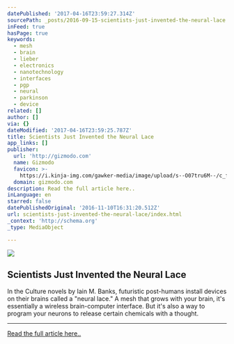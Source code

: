 ```yaml
---
datePublished: '2017-04-16T23:59:27.314Z'
sourcePath: _posts/2016-09-15-scientists-just-invented-the-neural-lace.md
inFeed: true
hasPage: true
keywords:
  - mesh
  - brain
  - lieber
  - electronics
  - nanotechnology
  - interfaces
  - pgp
  - neural
  - parkinson
  - device
related: []
author: []
via: {}
dateModified: '2017-04-16T23:59:25.787Z'
title: Scientists Just Invented the Neural Lace
app_links: []
publisher:
  url: 'http://gizmodo.com'
  name: Gizmodo
  favicon: >-
    https://i.kinja-img.com/gawker-media/image/upload/s--O07tru6M--/c_fill,fl_progressive,g_center,h_80,q_80,w_80/fdj3buryz5nuzyf2k620.png
  domain: gizmodo.com
description: Read the full article here..
inLanguage: en
starred: false
datePublishedOriginal: '2016-11-10T16:31:20.512Z'
url: scientists-just-invented-the-neural-lace/index.html
_context: 'http://schema.org'
_type: MediaObject

---
```

<article style=""><img src="https://imgflo.herokuapp.com/graph/vahj1ThiexotieMo/6c9d7290ab196a3113a05d5e1188cd72/noop.jpg?input=https%3A%2F%2Fi.kinja-img.com%2Fgawker-media%2Fimage%2Fupload%2Fs--W6PuRBfh--%2Fc_fill%2Cfl_progressive%2Cg_center%2Ch_450%2Cq_80%2Cw_800%2F1298870262105595053.jpg" /><h1>Scientists Just Invented the Neural Lace</h1><p>In the Culture novels by Iain M. Banks, futuristic post-humans install devices on their brains called a "neural lace." A mesh that grows with your brain, it's essentially a wireless brain-computer interface. But it's also a way to program your neurons to release certain chemicals with a thought.</p></article>

---

[Read the full article here..][0]

[0]: http://gizmodo.com/scientists-just-invented-the-neural-lace-1711540938 "Read the full article here.."